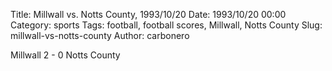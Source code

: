 Title: Millwall vs. Notts County, 1993/10/20
Date: 1993/10/20 00:00
Category: sports
Tags: football, football scores, Millwall, Notts County
Slug: millwall-vs-notts-county
Author: carbonero


Millwall 2 - 0 Notts County
